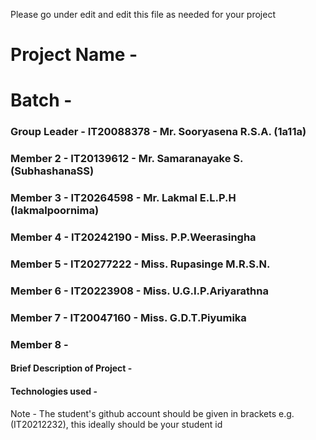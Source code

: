 Please go under edit and edit this file as needed for your project

# Project Name - 
# Batch - 
### Group Leader - IT20088378 - Mr. Sooryasena R.S.A. (1a11a)
### Member 2 - IT20139612 - Mr. Samaranayake S. (SubhashanaSS)
### Member 3 - IT20264598 - Mr. Lakmal E.L.P.H (lakmalpoornima)
### Member 4 - IT20242190 - Miss. P.P.Weerasingha 
### Member 5 - IT20277222 - Miss. Rupasinge M.R.S.N.
### Member 6 - IT20223908 - Miss. U.G.I.P.Ariyarathna
### Member 7 - IT20047160 - Miss. G.D.T.Piyumika
### Member 8 - 

#### Brief Description of Project - 
#### Technologies used - 

Note - The student's github account should be given in brackets e.g. (IT20212232), this ideally should be your student id 

